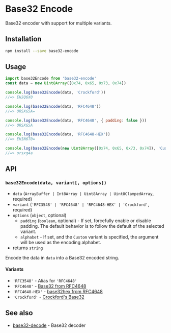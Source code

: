 # Base32 Encode

Base32 encoder with support for multiple variants.

## Installation

```sh
npm install --save base32-encode
```

## Usage

```js
import base32Encode from 'base32-encode'
const data = new Uint8Array([0x74, 0x65, 0x73, 0x74])

console.log(base32Encode(data, 'Crockford'))
//=> EHJQ6X0

console.log(base32Encode(data, 'RFC4648'))
//=> ORSXG5A=

console.log(base32Encode(data, 'RFC4648', { padding: false }))
//=> ORSXG5A

console.log(base32Encode(data, 'RFC4648-HEX'))
//=> EHIN6T0=

console.log(base32Encode(new Uint8Array([0x74, 0x65, 0x73, 0x74]), 'Custom', { alphabet: 'abcdefghijklmnopqrstuvwxyz12345_' }))
//=> orsxg4a
```

## API

### `base32Encode(data, variant[, options])`

- `data` (`ArrayBuffer | Int8Array | Uint8Array | Uint8ClampedArray`, required)
- `variant` (`'RFC3548' | 'RFC4648' | 'RFC4648-HEX' | 'Crockford'`, required)
- `options` (`object`, optional)
  - `padding` (`boolean`, optional) - If set, forcefully enable or disable padding. The default behavior is to follow the default of the selected variant.
  - `alphabet` - If set, and the `Custom` variant is specified, the argument will be used as the encoding alphabet.
- returns `string`

Encode the data in `data` into a Base32 encoded string.

#### Variants

- `'RFC3548'` - Alias for `'RFC4648'`
- `'RFC4648'` - [Base32 from RFC4648](https://tools.ietf.org/html/rfc4648)
- `'RFC4648-HEX'` - [base32hex from RFC4648](https://tools.ietf.org/html/rfc4648)
- `'Crockford'` - [Crockford's Base32](http://www.crockford.com/wrmg/base32.html)

## See also

- [base32-decode](https://github.com/LinusU/base32-decode) - Base32 decoder
